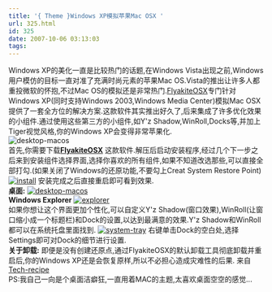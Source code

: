 ```yaml
---
title: '{ Theme }Windows XP模拟苹果Mac OSX '
url: 325.html
id: 325
date: 2007-10-06 03:13:03
tags:
---
```


Windows XP的美化一直是比较热门的话题,在Windows Vista出现之前,Windows用户模仿的目标一直对准了充满时尚元素的苹果Mac OS.Vista的推出让许多人都重投微软的怀抱,不过Mac OS的模拟还是非常热门.[FlyakiteOSX](http://www.flyakiteosx.com/download/ "FlyakiteOSX")专门针对Windows XP(同时支持Windows 2003,Windows Media Center)模拟Mac OSX提供了一套全方位的解决方案.这款软件其实推出好久了,后来集成了许多优化效果的小组件.通过使用这些第三方的小组件,如Y'z Shadow,WinRoll,Docks等,并加上Tiger视觉风格,你的Windows XP会变得非常苹果化.  
![desktop-macos](http://wpcache.yo2.cn/wp-content/uploads/3/379/2007/10/desktop-macos-thumb.png)  
首先,你需要下载[**FlyakiteOSX**](http://www.flyakiteosx.com/download/) 这款软件.解压后启动安装程序,经过几个下一步之后来到安装组件选择界面,选择你喜欢的所有组件,如果不知道改选那些,可以直接全部打勾.(如果关闭了Windows的还原功能,不要勾上Creat System Restore Point)  
[![install](http://wpcache.yo2.cn/wp-content/uploads/3/379/2007/10/install-thumb.png)](http://wpcache.yo2.cn/wp-content/uploads/3/379/2007/10/install.png) 安装完成之后直接重启即可看到效果.  
**桌面:** [![desktop-macos](http://wpcache.yo2.cn/wp-content/uploads/3/379/2007/10/desktop-macos-thumb.png)](http://wpcache.yo2.cn/wp-content/uploads/3/379/2007/10/desktop-macos.png)  
**Windows Explorer** [![explorer](http://wpcache.yo2.cn/wp-content/uploads/3/379/2007/10/explorer-thumb.png)](http://wpcache.yo2.cn/wp-content/uploads/3/379/2007/10/explorer.png)  
如果你想让这个界面更加个性化,可以自定义Y'z Shadow(窗口效果),WinRoll(让窗口缩小成一个标题栏)和Dock的设置,以达到最满意的效果.Y'z Shadow和WinRoll都可以在系统托盘里面找到. [![system-tray](http://wpcache.yo2.cn/wp-content/uploads/3/379/2007/10/system-tray-thumb.png)](http://wpcache.yo2.cn/wp-content/uploads/3/379/2007/10/system-tray.png) 右键单击Dock的空白处,选择Settings即可对Dock的细节进行设置.  
**关于卸载:** 即便是没有创建还原点,通过FlyakiteOSX的默认卸载工具彻底卸载并重启后,你的Windows XP还是会恢复原样,所以不必担心造成灾难性的后果. 来自[Tech-recipe](http://blogs.tech-recipes.com/shamanstears/2007/10/02/transform-your-windows-xp-to-look-like-mac-os-x)  
PS:我自己一向是个桌面洁癖狂,一直用着MAC的主题,太喜欢桌面空空的感觉...